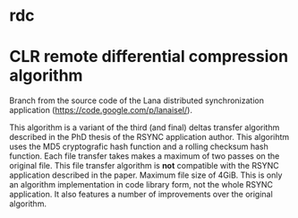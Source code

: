 rdc
===

CLR remote differential compression algorithm
===

Branch from the source code of the Lana distributed synchronization application (https://code.google.com/p/lanaisel/).

This algorithm is a variant of the third (and final) deltas transfer algorithm described in the PhD thesis of the RSYNC application author. This algorihtm uses the MD5 cryptografic hash function and a rolling checksum hash function. Each file transfer takes makes a maximum of two passes on the original file. This file transfer algorithm is <b>not</b> compatible with the RSYNC application described in the paper. Maximum file size of 4GiB. This is only an algorithm implementation in code library form, not the whole RSYNC application. It also features a number of improvements over the original algorithm.